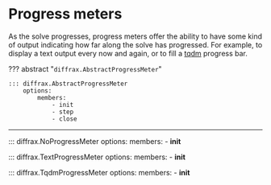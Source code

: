 # Progress meters

As the solve progresses, progress meters offer the ability to have some kind of output indicating how far along the solve has progressed. For example, to display a text output every now and again, or to fill a [tqdm](https://github.com/tqdm/tqdm) progress bar.

??? abstract "`diffrax.AbstractProgressMeter`"

    ::: diffrax.AbstractProgressMeter
        options:
            members:
                - init
                - step
                - close

---

::: diffrax.NoProgressMeter
    options:
        members:
            - __init__

::: diffrax.TextProgressMeter
    options:
        members:
            - __init__

::: diffrax.TqdmProgressMeter
    options:
        members:
            - __init__
